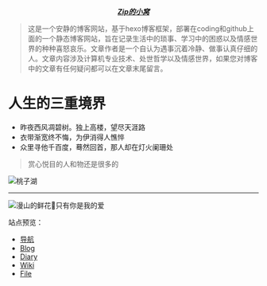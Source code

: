 <p align=center style="font-weight: bold"><i><b><u>Zip的小窝</i></b></u></a></p>

> 这是一个安静的博客网站，基于hexo博客框架，部署在coding和github上面的一个静态博客网站，旨在记录生活中的琐事、学习中的困惑以及情感世界的种种喜怒哀乐。文章作者是一个自认为遇事沉着冷静、做事认真仔细的人。文章内容涉及计算机专业技术、处世哲学以及情感世界，如果您对博客中的文章有任何疑问都可以在文章末尾留言。

# 人生的三重境界

- 昨夜西风凋碧树。独上高楼，望尽天涯路
- 衣带渐宽终不悔，为伊消得人憔悴
- 众里寻他千百度，蓦然回首，那人却在灯火阑珊处

> 赏心悦目的人和物还是很多的

![桃子湖](https://i.loli.net/2018/10/06/5bb815d8e14fd.jpg)

---

![漫山的鲜花💐只有你是我的爱](https://i.loli.net/2018/10/28/5bd5357e34b07.jpg)

站点预览：
- [导航](https://ourfor.top)
- [Blog](https://blog.ourfor.top)
- [Diary](https://diary.ourfor.top)
- [Wiki](http://wiki.ourfor.top)
- [File](https://file.ourfor.top)
